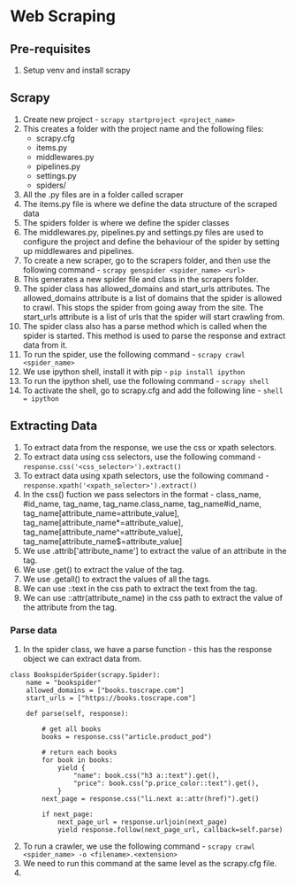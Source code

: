 # Web Scraping

## Pre-requisites
1. Setup venv and install scrapy

## Scrapy
1. Create new project - `scrapy startproject <project_name>`
2. This creates a folder with the project name and the following files:
    - scrapy.cfg
    - items.py
    - middlewares.py
    - pipelines.py
    - settings.py
    - spiders/
3. All the .py files are in a folder called scraper
4. The items.py file is where we define the data structure of the scraped data
5. The spiders folder is where we define the spider classes
6. The middlewares.py, pipelines.py and settings.py files are used to configure the project and define the behaviour of the spider by setting up middlewares and pipelines.
7. To create a new scraper, go to the scrapers folder, and then use the following command - `scrapy genspider <spider_name> <url>`
8. This generates a new spider file and class in the scrapers folder.
9. The spider class has allowed_domains and start_urls attributes. The allowed_domains attribute is a list of domains that the spider is allowed to crawl. This stops the spider from going away from the site. The start_urls attribute is a list of urls that the spider will start crawling from.
10. The spider class also has a parse method which is called when the spider is started. This method is used to parse the response and extract data from it.
11. To run the spider, use the following command - `scrapy crawl <spider_name>`
12. We use ipython shell, install it with pip - `pip install ipython`
13. To run the ipython shell, use the following command - `scrapy shell`
14. To activate the shell, go to scrapy.cfg and add the following line - `shell = ipython`


## Extracting Data
1. To extract data from the response, we use the css or xpath selectors.
2. To extract data using css selectors, use the following command - `response.css('<css_selector>').extract()`
3. To extract data using xpath selectors, use the following command - `response.xpath('<xpath_selector>').extract()`
4. In the css() fuction we pass selectors in the format - class_name, #id_name, tag_name, tag_name.class_name, tag_name#id_name, tag_name[attribute_name=attribute_value], tag_name[attribute_name*=attribute_value], tag_name[attribute_name^=attribute_value], tag_name[attribute_name$=attribute_value]
6. We use .attrib['attribute_name'] to extract the value of an attribute in the tag.
7. We use .get() to extract the value of the tag.
8. We use .getall() to extract the values of all the tags.
9. We can use ::text in the css path to extract the text from the tag.
10. We can use ::attr(attribute_name) in the css path to extract the value of the attribute from the tag.

### Parse data
1. In the spider class, we have a parse function - this has the response object we can extract data from.
```
class BookspiderSpider(scrapy.Spider):
    name = "bookspider"
    allowed_domains = ["books.toscrape.com"]
    start_urls = ["https://books.toscrape.com"]

    def parse(self, response):
        
        # get all books
        books = response.css("article.product_pod")

        # return each books
        for book in books:
            yield {
                "name": book.css("h3 a::text").get(),
                "price": book.css("p.price_color::text").get(),
            }
        next_page = response.css("li.next a::attr(href)").get()

        if next_page:
            next_page_url = response.urljoin(next_page)
            yield response.follow(next_page_url, callback=self.parse)
```
2. To run a crawler, we use the following command - `scrapy crawl <spider_name> -o <filename>.<extension>`
3. We need to run this command at the same level as the scrapy.cfg file.
4.  